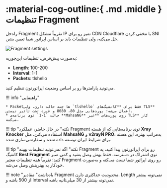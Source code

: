 # :material-cog-outline:{ .md .middle } تنظیمات Fragment

راه‌حل Fragment تقریباً مشکل IP تمیز رو برای CDN Cloudflare با مخفی کردن SNI حل می‌کنه، ولی تنظیمات باید بر اساس اپراتور شما تعیین بشن.

![Fragment settings](../images/fragment-settings.jpg)

به‌صورت پیش‌فرض، تنظیمات این‌جوریه:

- **Length**: 100-200
- **Interval**: 1-1
- **Packets**: tlshello

می‌تونید پارامترها رو بر اساس وضعیت اپراتورتون تنظیم کنید.

!!! info "راهنمایی"

    * Packetها چند حالت دارن. ولی `tlshello` فقط برای **کانفیگ‌های TLS** اعمال می‌شه؛ پورت‌هایی مثل 80، 8080 و غیره تحت تأثیر نیستن.
    * حالت `1-1` توی برنامه‌ی **MahsaNG** روی پورت‌های **غیر TLS** کار می‌کنه.

!!! tip "نکته"
    در حال حاضر، عملکرد Fragment توی برنامه‌هایی که از هسته **Xray Knocker** استفاده می‌کنن، مثل **MahsaNG** و **v2rayN PRO**، به‌مراتب بهتره. این هسته برای شرایط ایران توسعه داده شده و سفارشی‌سازی شده.

!!! tip "نکته"
    اگه نمی‌تونید تنظیمات بهینه Fragment رو برای اپراتورتون پیدا کنید، یه کانفیگ **Best Fragment** توی اشتراک در دسترسه. فقط بهش وصل بشید و کمی صبر کنید؛ تقریباً همه تنظیمات معتبر Fragment رو روی اپراتور شما تست می‌کنه و به‌صورت خودکار به بهترینش وصل می‌شه.

!!! note "یادداشت"
    مقادیر Fragment محدودیت‌ حداکثری دارن. Length نمی‌تونه بیشتر از 500 باشه و Interval نمی‌تونه بیشتر از 30 میلی‌ثانیه باشه.
